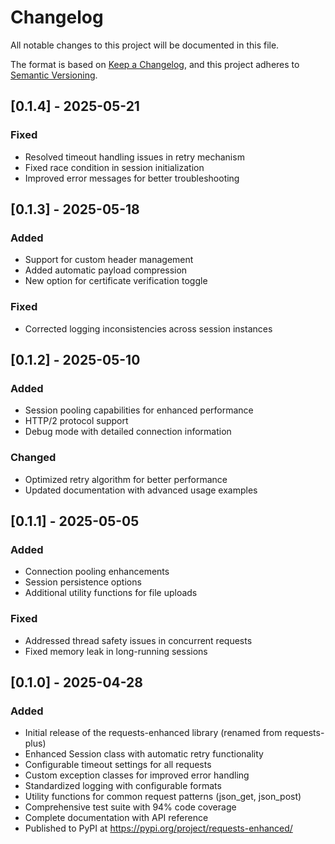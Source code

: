 # Changelog

All notable changes to this project will be documented in this file.

The format is based on [Keep a Changelog](https://keepachangelog.com/en/1.0.0/),
and this project adheres to [Semantic Versioning](https://semver.org/spec/v2.0.0.html).

## [0.1.4] - 2025-05-21

### Fixed
- Resolved timeout handling issues in retry mechanism
- Fixed race condition in session initialization
- Improved error messages for better troubleshooting

## [0.1.3] - 2025-05-18

### Added
- Support for custom header management
- Added automatic payload compression
- New option for certificate verification toggle

### Fixed
- Corrected logging inconsistencies across session instances

## [0.1.2] - 2025-05-10

### Added
- Session pooling capabilities for enhanced performance
- HTTP/2 protocol support
- Debug mode with detailed connection information

### Changed
- Optimized retry algorithm for better performance
- Updated documentation with advanced usage examples

## [0.1.1] - 2025-05-05

### Added
- Connection pooling enhancements
- Session persistence options
- Additional utility functions for file uploads

### Fixed
- Addressed thread safety issues in concurrent requests
- Fixed memory leak in long-running sessions

## [0.1.0] - 2025-04-28

### Added
- Initial release of the requests-enhanced library (renamed from requests-plus)
- Enhanced Session class with automatic retry functionality
- Configurable timeout settings for all requests
- Custom exception classes for improved error handling
- Standardized logging with configurable formats
- Utility functions for common request patterns (json_get, json_post)
- Comprehensive test suite with 94% code coverage
- Complete documentation with API reference
- Published to PyPI at https://pypi.org/project/requests-enhanced/